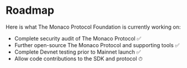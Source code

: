 # Roadmap

Here is what The Monaco Protocol Foundation is currently working on:

- Complete security audit of The Monaco Protocol ✅
- Further open-source The Monaco Protocol and supporting tools ✅
- Complete Devnet testing prior to Mainnet launch ✅
- Allow code contributions to the SDK and protocol ⏱
